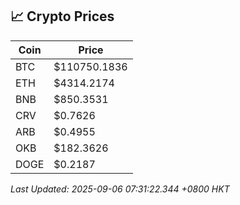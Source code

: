 ## 📈 Crypto Prices

| Coin | Price |
| ---- | ----- |
| BTC | $110750.1836 |
| ETH | $4314.2174 |
| BNB | $850.3531 |
| CRV | $0.7626 |
| ARB | $0.4955 |
| OKB | $182.3626 |
| DOGE | $0.2187 |

_Last Updated: 2025-09-06 07:31:22.344 +0800 HKT_